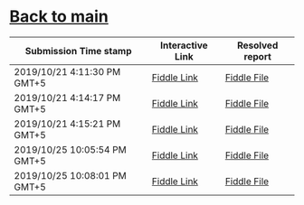# [Back to main](https://github.com/glaghari/database-assignement-2019)
|Submission Time stamp          | Interactive Link                                                                              | Resolved report                                                                              |
| ----------------------------- | --------------------------------------------------------------------------------------------- | -------------------------------------------------------------------------------------------- |
| 2019/10/21 4:11:30 PM GMT+5 | [Fiddle Link](https://dbfiddle.uk/?rdbms=oracle_11.2&fiddle=d4cb9a6fd061ba6cfc67cfb7e7c0fba4) | [Fiddle File](processed/csm-28/d4cb9a6fd061ba6cfc67cfb7e7c0fba4.md) |
| 2019/10/21 4:14:17 PM GMT+5 | [Fiddle Link](https://dbfiddle.uk/?rdbms=oracle_11.2&fiddle=b4b2a1928b6f414d8e1b8c03a88de755) | [Fiddle File](processed/csm-28/b4b2a1928b6f414d8e1b8c03a88de755.md) |
| 2019/10/21 4:15:21 PM GMT+5 | [Fiddle Link](https://dbfiddle.uk/?rdbms=oracle_11.2&fiddle=920951b715073bb1bf221c17e9b1ef31) | [Fiddle File](processed/csm-28/920951b715073bb1bf221c17e9b1ef31.md) |
| 2019/10/25 10:05:54 PM GMT+5 | [Fiddle Link](https://dbfiddle.uk/?rdbms=oracle_11.2&fiddle=2091e376ef62498902dc73efe7c24af8) | [Fiddle File](processed/csm-28/2091e376ef62498902dc73efe7c24af8.md) |
| 2019/10/25 10:08:01 PM GMT+5 | [Fiddle Link](https://dbfiddle.uk/?rdbms=oracle_11.2&fiddle=8ebd3c82010ef944e7ab468ce37daa40) | [Fiddle File](processed/csm-28/8ebd3c82010ef944e7ab468ce37daa40.md) |
